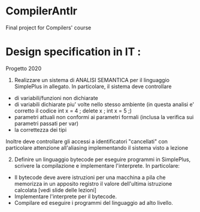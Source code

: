# CompilerAntlr
Final project for Compilers' course

# Design specification in IT :

Progetto 2020

1) Realizzare un sistema di ANALISI SEMANTICA per il linguaggio SimplePlus in allegato.
In  particolare, il sistema deve controllare

* di variabili/funzioni non dichiarate
* di variabili dichiarate piu' volte nello stesso ambiente (in questa analisi e'
  corretto il codice int x = 4 ; delete x ; int x = 5 ;)
* parametri attuali non conformi ai parametri formali (inclusa la verifica sui 
  parametri passati per var)
* la correttezza dei tipi 

Inoltre deve controllare gli accessi a identificatori "cancellati" con particolare
attenzione all'aliasing implementando il sistema visto a lezione

2) Definire un linguaggio bytecode per eseguire programmi in SimplePlus, scrivere 
la compilazione e implementare l'interprete. In particolare:

* Il bytecode deve avere istruzioni per una macchina a pila che memorizza in un 
   apposito registro il valore dell'ultima istruzione calcolata [vedi slide delle lezioni]
* Implementare l'interprete per il bytecode.
* Compilare ed eseguire i programmi del linguaggio ad alto livello.

